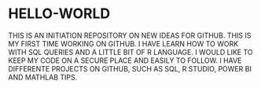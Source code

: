 # HELLO-WORLD
THIS IS AN INITIATION REPOSITORY ON NEW IDEAS FOR GITHUB.
THIS IS MY FIRST TIME WORKING ON GITHUB.
I HAVE LEARN HOW TO WORK WITH SQL QUERIES AND A LITTLE BIT OF R LANGUAGE.
I WOULD LIKE TO KEEP MY CODE ON A SECURE PLACE AND EASILY TO FOLLOW.
I HAVE DIFFERENTE PROJECTS ON GITHUB, SUCH AS SQL, R STUDIO, POWER BI AND MATHLAB TIPS.

